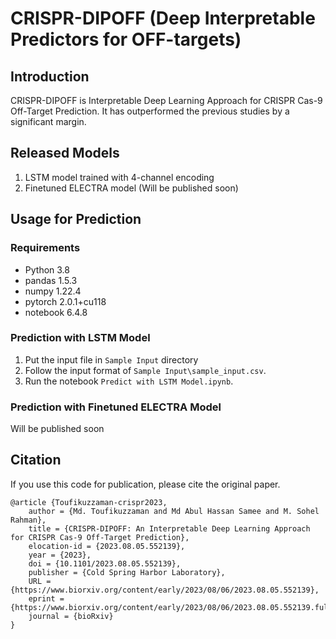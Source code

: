 # CRISPR-DIPOFF (Deep Interpretable Predictors for OFF-targets)
## Introduction
CRISPR-DIPOFF is Interpretable Deep Learning Approach for CRISPR Cas-9 Off-Target Prediction. It has outperformed the previous studies by a significant margin.
## Released Models
1. LSTM model trained with 4-channel encoding
2. Finetuned ELECTRA model (Will be published soon)
## Usage for Prediction
### Requirements 
* Python 3.8
* pandas 1.5.3
* numpy 1.22.4
* pytorch 2.0.1+cu118
* notebook 6.4.8
### Prediction with LSTM Model
1. Put the input file in `Sample Input` directory 
2. Follow the input format of `Sample Input\sample_input.csv`.
3. Run the notebook `Predict with LSTM Model.ipynb`. 
### Prediction with Finetuned ELECTRA Model
Will be published soon

## Citation
If you use this code for publication, please cite the original paper.
```
@article {Toufikuzzaman-crispr2023,
	author = {Md. Toufikuzzaman and Md Abul Hassan Samee and M. Sohel Rahman},
	title = {CRISPR-DIPOFF: An Interpretable Deep Learning Approach for CRISPR Cas-9 Off-Target Prediction},
	elocation-id = {2023.08.05.552139},
	year = {2023},
	doi = {10.1101/2023.08.05.552139},
	publisher = {Cold Spring Harbor Laboratory},
	URL = {https://www.biorxiv.org/content/early/2023/08/06/2023.08.05.552139},
	eprint = {https://www.biorxiv.org/content/early/2023/08/06/2023.08.05.552139.full.pdf},
	journal = {bioRxiv}
}
```
